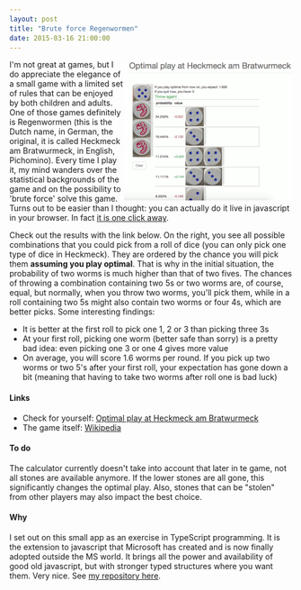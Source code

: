 ```yaml
---
layout: post
title: "Brute force Regenwormen"
date: 2015-03-16 21:00:00
---
```


[<img alt="Screenshot of full calculator" src="/img/heckmeck/screenshot.png" align="right" >](/article/heckmeck.html) I'm not great at games, but I do appreciate the elegance of a small game with a limited set of rules that can be enjoyed by both children and adults. One of those games definitely is Regenwormen (this is the Dutch name, in German, the original, it is called Heckmeck am Bratwurmeck, in English, Pichomino). Every time I play it, my mind wanders over the statistical backgrounds of the game and on the possibility to 'brute force' solve this game. Turns out to be easier than I thought: you can actually do it live in javascript in your browser. In fact [it is one click away](/article/heckmeck.html).

Check out the results with the link below. On the right, you see all possible combinations that you could pick from a roll of dice (you can only pick one type of dice in Heckmeck). They are ordered by the chance you will pick them **assuming you play optimal**. That is why in the initial situation, the probability of two worms is much higher than that of two fives. The chances of throwing a combination containing two 5s or two worms are, of course, equal, but normally, when you throw two worms, you'll pick them, while in a roll containing two 5s might also contain two worms or four 4s, which are better picks. Some interesting findings:
 
 * It is better at the first roll to pick one 1, 2 or 3 than picking three 3s
 * At your first roll, picking one worm (better safe than sorry) is a pretty bad idea: even picking one 3 or one 4 gives more value
 * On average, you will score 1.6 worms per round. If you pick up two worms or two 5's after your first roll, your expectation has gone down a bit (meaning that having to take two worms after roll one is bad luck)

#### Links
- Check for yourself: [Optimal play at Heckmeck am Bratwurmeck](/article/heckmeck.html)
- The game itself: [Wikipedia](http://de.wikipedia.org/wiki/Heckmeck_am_Bratwurmeck)

#### To do
The calculator currently doesn't take into account that later in te game, not all stones are available anymore. If the lower stones are all gone, this significantly changes the optimal play. Also, stones that can be "stolen" from other players may also impact the best choice.

#### Why
I set out on this small app as an exercise in TypeScript programming. It is the extension to javascript that Microsoft has created and is now finally adopted outside the MS world. It brings all the power and availability of good old javascript, but with stronger typed structures where you want them. Very nice. See [my repository here](https://github.com/Teun/heckmeck).
